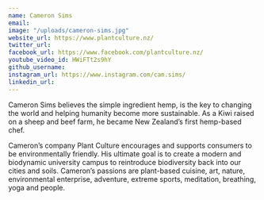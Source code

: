 ```yaml
---
name: Cameron Sims
email: 
image: "/uploads/cameron-sims.jpg"
website_url: https://www.plantculture.nz/
twitter_url: 
facebook_url: https://www.facebook.com/plantculture.nz/
youtube_video_id: HWiFTt2s9hY
github_username: 
instagram_url: https://www.instagram.com/cam.sims/
linkedin_url: 
---
```


Cameron Sims believes the simple ingredient hemp, is the key to changing the world and helping humanity become more sustainable. As a Kiwi raised on a sheep and beef farm, he became New Zealand’s first hemp-based chef.

Cameron’s company Plant Culture encourages and supports consumers to be environmentally friendly. His ultimate goal is to create a modern and biodynamic university campus to reintroduce biodiversity back into our cities and soils. Cameron’s passions are plant-based cuisine, art, nature, environmental enterprise, adventure, extreme sports, meditation, breathing, yoga and people.
